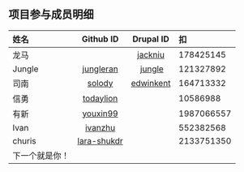 ## 项目参与成员明细


姓名|Github ID|Drupal ID|扣
:-|:-:|:-:|:-
龙马||[jackniu](https://www.drupal.org/u/jackniu) | 178425145
Jungle | [jungleran](https://github.com/jungleran) | [jungle](https://www.drupal.org/u/jungle) | 121327892
司南 | [solody](https://github.com/solody) | [edwinkent](https://www.drupal.org/u/edwinkent) | 164713332
信勇 | [todaylion](https://github.com/todaylion) | | 10586988
有新 | [youxin99](https://github.com/youxin99) | | 1987066557
Ivan | [ivanzhu](https://github.com/ivanzhu) | | 552382568
churis | [lara-shukdr](https://github.com/lara-shukdr) | | 2133751350
下一个就是你！|||